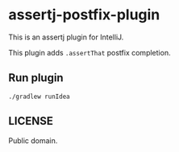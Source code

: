 # assertj-postfix-plugin

This is an assertj plugin for IntelliJ.

This plugin adds `.assertThat` postfix completion.

## Run plugin

    ./gradlew runIdea

## LICENSE

Public domain.

